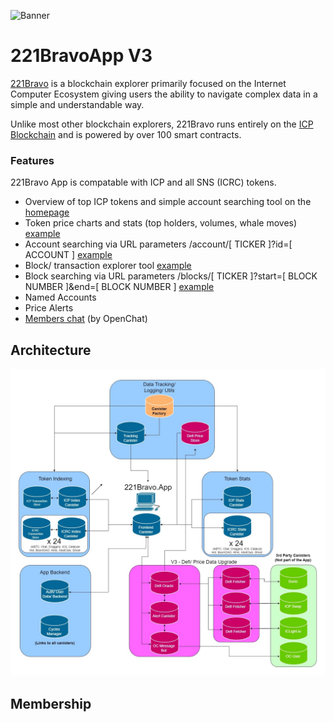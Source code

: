 ![Banner](Banner1.jpg)

# 221BravoApp V3
[221Bravo](https://221bravo.app) is a blockchain explorer primarily focused on the Internet Computer Ecosystem giving users the ability to navigate complex data in a simple and understandable way. 

Unlike most other blockchain explorers, 221Bravo runs entirely on the [ICP Blockchain](https://internetcomputer.org/docs/current/home) and is powered by over 100 smart contracts. 

### Features
221Bravo App is compatable with ICP and all SNS (ICRC) tokens. 

- Overview of top ICP tokens and simple account searching tool on the [homepage](https://221bravo.app)
- Token price charts and stats (top holders, volumes, whale moves) [example](https://221bravo.app/stats/CKBTC)
- Account searching via URL parameters /account/[ TICKER ]?id=[ ACCOUNT ] [example](https://221bravo.app/account/ICP?id=ab8f382fdce7c5cbc951c895f815325cdfdd9fc50116752081613715c333737b)
- Block/ transaction explorer tool [example](https://221bravo.app/blocks/icp)
- Block searching via URL parameters /blocks/[ TICKER ]?start=[ BLOCK NUMBER ]&end=[ BLOCK NUMBER ] [example](https://221bravo.app/blocks/cketh?start=0&end=10)
- Named Accounts
- Price Alerts
- [Members chat](https://oc.app/community/vrtdr-dyaaa-aaaar-a2exq-cai/channel/283806532254715438641103320620325336219) (by OpenChat) 

## Architecture 

![Canister Layout](221BravoApp.jpg)

## Membership

 
